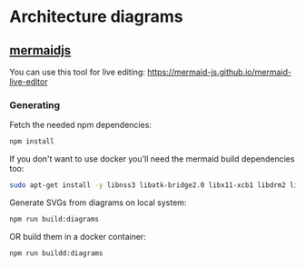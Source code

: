 # Architecture diagrams

## [mermaidjs](https://github.com/mermaid-js/mermaid)

You can use this tool for live editing: https://mermaid-js.github.io/mermaid-live-editor

### Generating

Fetch the needed npm dependencies:

```sh
npm install
```

If you don't want to use docker you'll need the mermaid build dependencies too:

```sh
sudo apt-get install -y libnss3 libatk-bridge2.0 libx11-xcb1 libdrm2 libxkbcommon0 libgtk-3-0 libasound2
```

Generate SVGs from diagrams on local system:

```sh
npm run build:diagrams
```

OR build them in a docker container:

```sh
npm run buildd:diagrams
```
